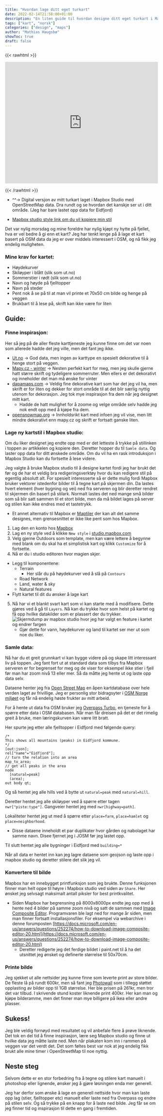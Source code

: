 ```yaml
---
title: "Hvordan lage ditt eget turkart"
date: 2022-02-14T21:58:00+01:00
description: "En liten guide til hvordan designe ditt eget turkart i Mapbox Studio med OpenStreetMap data"
tags: ["kart", "norsk"]
categories: ["design", "maps"]
author: "Mathias Haugsbø"
showToc: true
draft: false
---
```


{{< rawhtml >}}

<iframe width='100%' height='400px' src="https://api.mapbox.com/styles/v1/mathiash98/ckz5xaxx8001w14qig119f4jr.html?title=false&access_token=pk.eyJ1IjoibWF0aGlhc2g5OCIsImEiOiJjazh1cW4zeXIwOGplM2ZwaHBvMDlsNjBkIn0.CRNICu-ha9HWO4-G1DNuiw&zoomwheel=false#10.89/60.4183/7.2841" title="Skikart" style="border:none;"></iframe>

{{< /rawhtml >}}

- ^^-> Digital versjon av mitt turkart laget i Mapbox Studio med OpenStreetMap data. Dra rundt og se hvordan det kanskje ser ut i ditt område. (Jeg har bare lastet opp data for Eidfjord)

- [Mapbox studio style link om du vil kopiere min stil](https://api.mapbox.com/styles/v1/mathiash98/ckz5xaxx8001w14qig119f4jr.html?title=copy&access_token=pk.eyJ1IjoibWF0aGlhc2g5OCIsImEiOiJjazh1cW4zeXIwOGplM2ZwaHBvMDlsNjBkIn0.CRNICu-ha9HWO4-G1DNuiw&zoomwheel=true&fresh=true#10.89/60.4183/7.2841)

Det var nylig morsdag og mine foreldre har nylig kjøpt ny hytte på fjellet, hva er vel bedre å gi enn et kart?
Jeg har tenkt lenge på å lage et kart basert på OSM data da jeg er over middels interessert i OSM, og nå fikk jeg endelig muligheten.

### Mine krav for kartet:

- Høydekurver
- Skiløyper i blått (slik som ut.no)
- Sommerstier i rødt (slik som ut.no)
- Navn og høyde på fjelltopper
- Navn på steder
- Pent nok å se på til at man vil printe et 70x50 cm bilde og henge på veggen
- Brukbart til å lese på, skrift kan ikke være for liten

## Guide:

### Finne inspirasjon:

Her så jeg på de aller fleste karttjeneste jeg kunne finne om det var noen som allerede hadde det jeg ville, men det fant jeg ikke.

- [Ut.no](https://ut.no/kart#11.8/60.41919/7.29482) -> God data, men ingen av karttype en spesielt dekorative til å henge stort på veggen.
- [Mapy.cz - winter](https://en.mapy.cz/zimni?x=7.2867145&y=60.4185746&z=14&l=0) -> Nesten perfekt kart for meg, men jeg skulle gjerne hatt større skrift og tydeligere sommerruter. Men ellers er det dekorativt og inneholder det man må ønske for vinter
- [dapamaps.com](https://dapamaps.com/products/skikart-bergsjo?variant=42346659807485) -> Veldig fine dekorative kart som har det jeg vil ha, men skrift er for liten og dekker for stort område til at det blir særlig nyttig utenom for dekorasjon. Jeg tok mye inspirasjon fra dem når jeg designet mitt kart.
  - Hadde de hatt mulighet for å zoome og velge område selv hadde jeg nok endt opp med å kjøpe fra dem.
- [opensnowmap.org](https://www.opensnowmap.org/#map=14/7.298/60.413&b=snowmap) -> Innholdsrikt kart med infoen jeg vil vise, men litt mindre dekorativt enn mapy.cz og skrift er fortsatt ganske liten.

### Lage ny kartstil i Mapbox studio:

Om du liker designet jeg endte opp med er det letteste å trykke på stillinken i toppen av artikkelen og kopiere den. Deretter hopper du til `Samle data`. Og laster opp data for ditt ønskede område. Om du vil ha en rask introduksjon i Mapbox Studio kan du fortsette å lese videre.

Jeg valgte å bruke Mapbox studio til å designe kartet fordi jeg har brukt det før og de har et veldig bra redigeringsverktøy hvor du kan redigere stil på egentlig absolutt alt. For spesielt interesserte så er dette mulig fordi Mapbox bruker vektorer istedenfor bilder til å tegne kart på skjermen din. Da lastes hvert element (hver bygning og vei) ned fra serveren og blir deretter rendret til skjermen din basert på stilark. Normalt lastes det ned mange små bilder som så blir satt sammen til et stort bilde, men da må bildet lages på server og stilen kan ikke endres med et tastetrykk.

- Et annet alternativ til Mapbox er [Maptiler](maptiler.com) der kan alt det samme designes, men grensesnittet er ikke like pent som hos Mapbox.

1. Lag den en konto hos [Mapbox](https://studio.mapbox.com/)
2. Lag en ny style ved å klikke `New style` i [studio.mapbox.com](https://studio.mapbox.com/)
3. Velg gjerne Outdoors som template, men kan være lettere å begynne med blank om du skal ha et simplistisk kart og klikk `Customize` for å fortsette.
4. Nå er du i studio editoren hvor magien skjer.

- Legg til komponentene:
  - Terrain
    - Her slår du på høydekurver ved å slå på `Contours`
  - Road Network
  - Land, water & sky
  - Natural features
- Flytt kartet til dit du ønsker å lage kart

5. Nå har vi et blankt svart kart som vi kan starte med å modifisere. Dette gjøres ved å gå til `Layers`. Nå kan du trykke hvor som helst på kartet og få opp hvilke datakilder som er plassert der du trykker.
   ![Skjermdump av mapbox studio hvor jeg har valgt en feature i kartet og endrer fargen](/turkart/Edit-layer-color.png)
   - Gjør dette for vann, høydekurver og land til kartet ser mer ut som noe du liker.

### Samle data:

Nå har du et greit grunnkart vi kan bygge videre på og skape litt interessant liv på toppen. Jeg fant fort ut at standard data som tilbys fra Mapbox serveren er for begrenset for meg og de viser for eksempel ikke stier i fjell før man har zoom nivå 13 eller mer. Så da måtte jeg hente ut og laste opp data selv.

Dataene henter jeg fra [Open Street Map](https://www.openstreetmap.org/about) en åpen kartdatabase over hele verden laget av frivillige. Jeg er personlig stor bidragsyter i [OSM Norge miljøet](https://wiki.openstreetmap.org/wiki/Norway) og får nå endelig høste frukter av mitt arbeid.

For å hente ut data fra OSM bruker jeg [Overpass Turbo](https://overpass-turbo.eu/), en tjeneste for å spørre etter data i OSM databasen. Når man får dreisen på det er det rimelig greit å bruke, men læringskurven kan være litt bratt.

Her spurte jeg etter alle fjelltopper i Eidfjord med følgende query:

```
/*
This shows all mountains (peaks) in Eidfjord kommune.
*/
[out:json];
rel["name"="Eidfjord"];
// turn the relation into an area
map_to_area;
// get all peaks in the area
node
  [natural=peak]
  (area);
out body qt;
```

Og så hentet jeg alle hills ved å bytte ut `natural=peak` med `natural=hill`.

Deretter hentet jeg alle skiløyper ved å spørre etter tagen `nwr["piste:type"]`. Gangveier hentet jeg med `nwr[highway=path]`.

Lokaliteter hentet jeg ut med å spørre etter `place=farm`, `place=hamlet` og `place=neighborhood`.

- Disse dataene inneholdt et par duplikater hvor gården og nabolaget har samme navn. Disee fjernet jeg i JOSM før jeg lastet opp.

Til slutt hentet jeg alle bygninger i Eidfjord med `building=*`

Når all data er hentet inn kan jeg lagre dataene som geojson og laste opp i mapbox studio og deretter stilere det slik jeg vil.

### Konvertere til bilde

Mapbox har en innebygget printfunksjon som jeg brukte. Denne funksjonen finner man helt oppe til høyre i Mapbox studio ved siden av `Share`. Her ønsket jeg selvsagt maksimalt antall piksler for best printkvalitet.

- Siden Mapbox har begrensning på 8000x8000px endte jeg opp med å hente ned 4 bilder på samme zoom nivå og satt de sammen med [Image Composite Editor](https://www.microsoft.com/en-us/research/product/computational-photography-applications/image-composite-editor/). Programvaren ble lagt ned for mange år siden, men man finner fortsatt installasjonsfiler. For eksempel via webarchive i denne forumposten [https://docs.microsoft.com/en-us/answers/questions/252274/how-to-download-image-composite-editor-20.html](https://docs.microsoft.com/en-us/answers/questions/252274/how-to-download-image-composite-editor-20.html)
  - Deretter redigerte jeg det ferdige bildet i paint.net til å ha det utsnittet jeg ønsket og definerte størrelse til 50x70cm.

### Printe bilde

Jeg sjekket ut alle nettsider jeg kunne finne som leverte print av store bilder. De fleste lå på rundt 600kr, men så fant jeg [Photowall](https://www.photowall.no/) som i tillegg støttet opplasting av bilder opp til 1GB størrelse. Her ble prisen på 261kr, men tror det var tilbud. I skrivende stund koster liknende print 400kr. Her kan man og kjøpe bilderamme, men det finner man mye billigere på ikea eller andre plasser.

## Sukess!

Jeg ble veldig fornøyd med resultatet og vil anbefale flere å prøve liknende. Det tok en del tid å finne inspirasjon, lære seg Mapbox studio og finne ut hvilke data jeg måtte laste ned. Men når plakaten kom inn i rammen på veggen var det verdt det. Det som føltes best var nok at jeg endelig fikk brukt alle mine timer i OpenStreetMap til noe nyttig.

## Neste steg

Selvom dette er en stor forbedring fra å tegne og stilere kart manuelt i photoshop eller lignende, ønsker jeg å gjøre løsningen enda mer generell.

Jeg har derfor som ønske å lage en generell nettside hvor man kan laste opp lag (stier, fjelltopper etc) manuelt eller laste ned fra Overpass og endre på stilen selv. Og så trykke på en knapp for å laste ned bilde. Jeg får se om jeg finner tid og inspirasjon til dette en gang i fremtiden.
